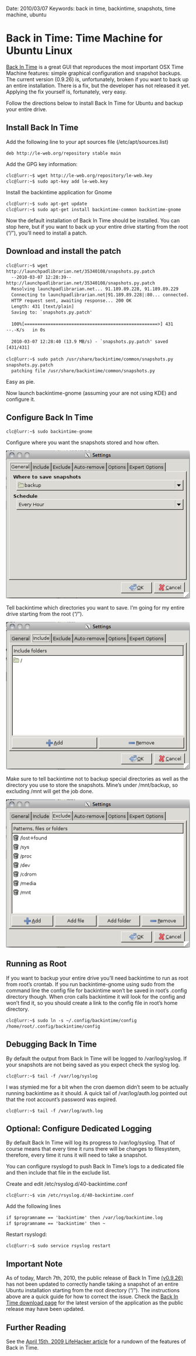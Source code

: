 Date: 2010/03/07
Keywords: back in time, backintime, snapshots, time machine, ubuntu

# Back in Time: Time Machine for Ubuntu Linux

[Back In Time](http://backintime.le-web.org/) is a great GUI that reproduces the most important OSX Time Machine features: simple graphical configuration and snapshot backups. The current version (0.9.26) is, unfortunately, broken if you want to back up an entire installation. There is a fix, but the developer has not released it yet. Applying the fix yourself is, fortunately, very easy.

Follow the directions below to install Back In Time for Ubuntu and backup your entire drive.

## Install Back In Time

Add the following line to your apt sources file (/etc/apt/sources.list)

    deb http://le-web.org/repository stable main

Add the GPG key information:

    clc@lurr:~$	wget http://le-web.org/repository/le-web.key
    clc@lurr:~$	sudo apt-key add le-web.key

Install the backintime application for Gnome

    clc@lurr:~$	sudo apt-get update
    clc@lurr:~$	sudo apt-get install backintime-common backintime-gnome

Now the default installation of Back In Time should be installed. You can stop here, but if you want to back up your entire drive starting from the root (“/”), you’ll need to install a patch.

## Download and install the patch
    clc@lurr:~$ wget http://launchpadlibrarian.net/35340108/snapshots.py.patch
      --2010-03-07 12:28:39--  http://launchpadlibrarian.net/35340108/snapshots.py.patch
      Resolving launchpadlibrarian.net... 91.189.89.228, 91.189.89.229
      Connecting to launchpadlibrarian.net|91.189.89.228|:80... connected.
      HTTP request sent, awaiting response... 200 OK
      Length: 431 [text/plain]
      Saving to: `snapshots.py.patch'
     
      100%[===================================================>] 431      --.-K/s   in 0s      
     
      2010-03-07 12:28:40 (13.9 MB/s) - `snapshots.py.patch' saved [431/431]
     
    clc@lurr:~$ sudo patch /usr/share/backintime/common/snapshots.py snapshots.py.patch
      patching file /usr/share/backintime/common/snapshots.py

Easy as pie.

Now launch backintime-gnome (assuming your are not using KDE) and configure it.


## Configure Back In Time
    clc@lurr:~$ sudo backintime-gnome

Configure where you want the snapshots stored and how often.

![Back In Time Settings - General](/images/blog/backintime/general.png)

Tell backintime which directories you want to save. I’m going for my entire drive starting from the root (“/”). 

![Back In Time Settings: Include](/images/blog/backintime/include.png)

Make sure to tell backintime not to backup special directories as well as the directory you use to store the snapshots. Mine’s under /mnt/backup, so excluding /mnt will get the job done.

![Back In Time Settings: Exclude](/images/blog/backintime/exclude.png)


## Running as Root
If you want to backup your entire drive you’ll need backintime to run as root from root’s crontab. If you run backintime-gnome using sudo from the command line the config file for backintime won’t be saved in root’s .config directory though. When cron calls backintime it will look for the config and won’t find it, so you should create a link to the config file in root’s home directory.

    clc@lurr:~$ sudo ln -s ~/.config/backintime/config /home/root/.config/backintime/config

## Debugging Back In Time
By default the output from Back In Time will be logged to /var/log/syslog. If your snapshots are not being saved as you expect check the syslog log.

    clc@lurr:~$ tail -f /var/log/syslog

I was stymied me for a bit when the cron daemon didn’t seem to be actually running backintime as it should. A quick tail of /var/log/auth.log pointed out that the root account’s password was expired.

    clc@lurr:~$ tail -f /var/log/auth.log

## Optional: Configure Dedicated Logging
By default Back In Time will log its progress to /var/log/syslog. That of course means that every time it runs there will be changes to filesystem, therefore, every time it runs it will need to take a snapshot.

You can configure rsyslogd to push Back In Time’s logs to a dedicated file and then include that file in the exclude list.

Create and edit /etc/rsyslog.d/40-backintime.conf

    clc@lurr:~$ vim /etc/rsyslog.d/40-backintime.conf

Add the following lines

    if $programname == 'backintime' then /var/log/backintime.log
    if $programname == 'backintime' then ~

Restart rsyslogd:

    clc@lurr:~$ sudo service rsyslog restart

## Important Note
As of today, March 7th, 2010, the public release of Back In Time [(v0.9.26)](http://backintime.le-web.org/download/backintime/backintime-0.9.26_src.tar.gz) has not been updated to correctly handle taking a snapshot of an entire Ubuntu installation starting from the root directory (“/”). The instructions above are a quick guide for how to correct the issue. Check the [Back In Time download page](http://backintime.le-web.org/download_page/) for the latest version of the application as the public release may have been updated.

## Further Reading
See the [April 15th, 2009 LifeHacker article](http://lifehacker.com/5212899/back-in-time-does-full-linux-backups-in-one-click) for a rundown of the features of Back in Time.
